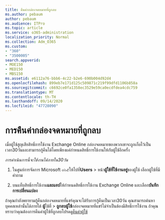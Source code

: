 ```yaml
---
title: คืนค่ากล่องจดหมายที่ถูกลบ
ms.author: pebaum
author: pebaum
ms.audience: ITPro
ms.topic: article
ms.service: o365-administration
localization_priority: Normal
ms.collection: Adm_O365
ms.custom:
- "360"
- "3500005"
search.appverid:
- MOE150
- MED150
- MBS150
ms.assetid: e6112a76-bbb6-4c22-b2e6-690b004d92d4
ms.openlocfilehash: 899eb7e171d125c509871c219f99dfd1106b858a
ms.sourcegitcommit: c6692ce0fa1358ec3529e59ca0ecdfdea4cdc759
ms.translationtype: MT
ms.contentlocale: th-TH
ms.lasthandoff: 09/14/2020
ms.locfileid: "47728090"
---
```

# <a name="restore-a-deleted-mailbox"></a>การคืนค่ากล่องจดหมายที่ถูกลบ

เมื่อผู้ใช้สูญเสียสิทธิ์การใช้งาน Exchange Online กล่องจดหมายของพวกเขาจะถูกเก็บไว้เป็นเวลา30วันและสามารถกู้คืนได้โดยเพียงแค่กำหนดสิทธิ์การใช้งานให้กับผู้ใช้อีกครั้ง
  
 *การดำเนินการนี้จะใช้งานได้ภายใน30วัน*  
  
1. ในศูนย์การจัดการ Microsoft ๓๖๕ให้ไปที่**Users** \> หน้า**ผู้ใช้ที่ใช้งานอยู่**ของผู้ใช้ เลือกผู้ใช้ที่มีคำถาม

2. บนแท็บสิทธิ์การใช้งาน**และแอป**ให้กำหนดสิทธิ์การใช้งาน Exchange Online และเลือก**บันทึกการเปลี่ยนแปลง**

ถ้าคุณกำลังพยายามกู้คืนกล่องจดหมายที่แชร์คุณจะได้รับการกู้คืนเป็นเวลา30วัน คุณสามารถค้นหาบุคคลเหล่านั้นได้ภายใต้ **ผู้**ใช้ที่ \> **ถูกลบผู้ใช้**กล่องจดหมายที่แชร์ไม่จำเป็นต้องมีสิทธิ์การใช้งาน ถ้าคุณทราบว่าคุณต้องการคืนค่าผู้ใช้ที่ถูกลบโปรดดู[คืนค่าผู้ใช้](https://docs.microsoft.com/microsoft-365/admin/add-users/restore-user)
  